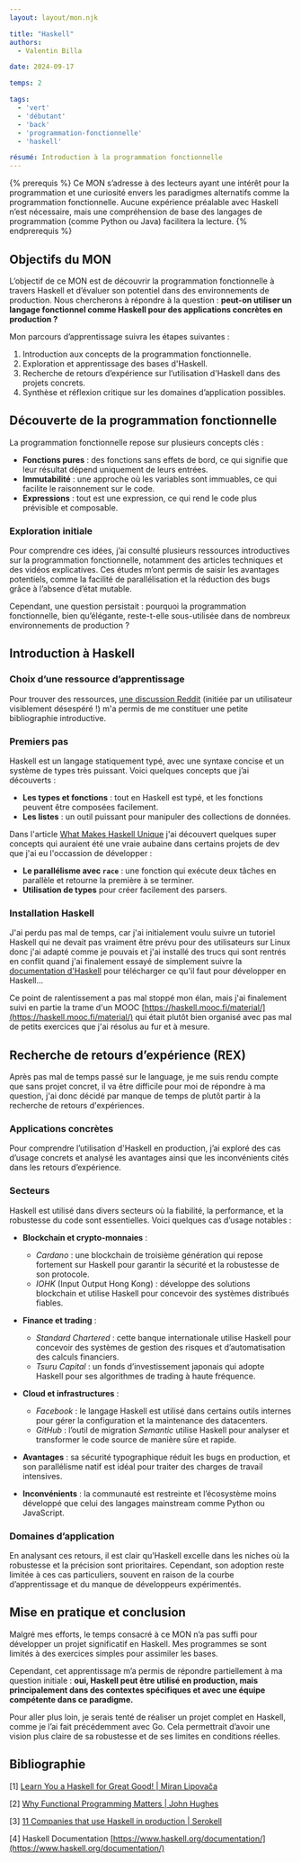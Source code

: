 ```yaml
---
layout: layout/mon.njk

title: "Haskell"
authors:
  - Valentin Billa

date: 2024-09-17

temps: 2

tags:
  - 'vert'
  - 'débutant'
  - 'back'
  - 'programmation-fonctionnelle'
  - 'haskell'

résumé: Introduction à la programmation fonctionnelle
---
```


{% prerequis %}
Ce MON s’adresse à des lecteurs ayant une intérêt pour la programmation et une curiosité envers les paradigmes
alternatifs comme la programmation fonctionnelle. Aucune expérience préalable avec Haskell n’est nécessaire,
mais une compréhension de base des langages de programmation (comme Python ou Java) facilitera la lecture.
{% endprerequis %}

## Objectifs du MON

L’objectif de ce MON est de découvrir la programmation fonctionnelle à travers Haskell et d’évaluer son potentiel
dans des environnements de production. Nous chercherons à répondre à la question :
**peut-on utiliser un langage fonctionnel comme Haskell pour des applications concrètes en production ?**

Mon parcours d’apprentissage suivra les étapes suivantes :

1. Introduction aux concepts de la programmation fonctionnelle.
2. Exploration et apprentissage des bases d'Haskell.
3. Recherche de retours d’expérience sur l’utilisation d'Haskell dans des projets concrets.
4. Synthèse et réflexion critique sur les domaines d’application possibles.

## Découverte de la programmation fonctionnelle

La programmation fonctionnelle repose sur plusieurs concepts clés :

- **Fonctions pures** : des fonctions sans effets de bord, ce qui signifie que leur résultat dépend uniquement de leurs entrées.
- **Immutabilité** : une approche où les variables sont immuables, ce qui facilite le raisonnement sur le code.
- **Expressions** : tout est une expression, ce qui rend le code plus prévisible et composable.

### Exploration initiale

Pour comprendre ces idées, j’ai consulté plusieurs ressources introductives sur la programmation fonctionnelle,
notamment des articles techniques et des vidéos explicatives. Ces études m’ont permis de saisir les avantages potentiels,
comme la facilité de parallélisation et la réduction des bugs grâce à l’absence d’état mutable.

Cependant, une question persistait : pourquoi la programmation fonctionnelle, bien qu’élégante,
reste-t-elle sous-utilisée dans de nombreux environnements de production ?

## Introduction à Haskell

### Choix d’une ressource d’apprentissage

Pour trouver des ressources, [une discussion Reddit](https://www.reddit.com/r/haskell/comments/xlemih/best_resources_to_learn_haskell/)
(initiée par un utilisateur visiblement désespéré !) m'a permis de me constituer une petite bibliographie introductive.

### Premiers pas

Haskell est un langage statiquement typé, avec une syntaxe concise et un système de types très puissant.
Voici quelques concepts que j’ai découverts :

- **Les types et fonctions** : tout en Haskell est typé, et les fonctions peuvent être composées facilement.
- **Les listes** : un outil puissant pour manipuler des collections de données.

Dans l'article [What Makes Haskell Unique](https://www.snoyman.com/blog/2017/12/what-makes-haskell-unique/)
j'ai découvert quelques super concepts qui auraient été une vraie aubaine dans certains projets de dev que j'ai eu l'occassion de développer :

- **Le parallélisme avec `race`** : une fonction qui exécute deux tâches en parallèle et retourne la première à se terminer.
- **Utilisation de types** pour créer facilement des parsers.

### Installation Haskell

J'ai perdu pas mal de temps, car j'ai initialement voulu suivre un tutoriel Haskell qui ne devait pas vraiment
être prévu pour des utilisateurs sur Linux donc j'ai adapté comme je pouvais et j'ai installé des trucs qui
sont rentrés en conflit quand j'ai finalement essayé de simplement suivre la
[documentation d'Haskell](https://www.haskell.org/get-started/) pour télécharger ce qu'il faut pour
développer en Haskell...

Ce point de ralentissement a pas mal stoppé mon élan, mais j'ai finalement suivi en partie la trame d'un MOOC
[https://haskell.mooc.fi/material/](https://haskell.mooc.fi/material/) qui était plutôt bien organisé avec pas mal
de petits exercices que j'ai résolus au fur et à mesure.

## Recherche de retours d’expérience (REX)

Après pas mal de temps passé sur le language, je me suis rendu compte que sans projet concret, il va être difficile
pour moi de répondre à ma question, j'ai donc décidé par manque de temps de plutôt partir à la
recherche de retours d'expériences.

### Applications concrètes

Pour comprendre l’utilisation d'Haskell en production,
j’ai exploré des cas d’usage concrets et analysé les avantages ainsi que les inconvénients cités dans les retours d’expérience.

### Secteurs

Haskell est utilisé dans divers secteurs où la fiabilité, la performance, et la robustesse du code sont essentielles.
Voici quelques cas d’usage notables :

- **Blockchain et crypto-monnaies** :
    - *Cardano* : une blockchain de troisième génération qui repose fortement sur Haskell pour garantir la sécurité et la robustesse de son protocole.
    - *IOHK* (Input Output Hong Kong) : développe des solutions blockchain et utilise Haskell pour concevoir des systèmes distribués fiables.

- **Finance et trading** :
    - *Standard Chartered* : cette banque internationale utilise Haskell pour concevoir des systèmes de gestion des risques et d’automatisation des calculs financiers.
    - *Tsuru Capital* : un fonds d’investissement japonais qui adopte Haskell pour ses algorithmes de trading à haute fréquence.

- **Cloud et infrastructures** :
    - *Facebook* : le langage Haskell est utilisé dans certains outils internes pour gérer la configuration et la maintenance des datacenters.
    - *GitHub* : l’outil de migration *Semantic* utilise Haskell pour analyser et transformer le code source de manière sûre et rapide.

- **Avantages** : sa sécurité typographique réduit les bugs en production, et son parallélisme natif est idéal pour traiter des charges de travail intensives.
- **Inconvénients** : la communauté est restreinte et l’écosystème moins développé que celui des langages mainstream comme Python ou JavaScript.

### Domaines d’application

En analysant ces retours, il est clair qu'Haskell excelle dans les niches où la robustesse et la précision sont prioritaires.
Cependant, son adoption reste limitée à ces cas particuliers, souvent en raison de la courbe d’apprentissage et du manque de développeurs expérimentés.

## Mise en pratique et conclusion

Malgré mes efforts, le temps consacré à ce MON n’a pas suffi pour développer un projet significatif en Haskell.
Mes programmes se sont limités à des exercices simples pour assimiler les bases.

Cependant, cet apprentissage m’a permis de répondre partiellement à ma question initiale :
**oui, Haskell peut être utilisé en production, mais principalement dans des contextes spécifiques et avec une équipe compétente dans ce paradigme.**

Pour aller plus loin, je serais tenté de réaliser un projet complet en Haskell, comme je l’ai fait précédemment avec Go.
Cela permettrait d’avoir une vision plus claire de sa robustesse et de ses limites en conditions réelles.

## Bibliographie

[1] [Learn You a Haskell for Great Good! | Miran Lipovača](https://learnyouahaskell.com/chapters)

[2] [Why Functional Programming Matters | John Hughes](https://www.cse.chalmers.se/~rjmh/Papers/whyfp.pdf)

[3] [11 Companies that use Haskell in production | Serokell](https://serokell.io/blog/top-software-written-in-haskell)

[4] Haskell Documentation [https://www.haskell.org/documentation/](https://www.haskell.org/documentation/)
